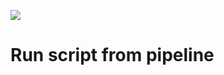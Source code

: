 <a href='http://4.231.48.143/job/jenkins-algorithm-pipeline/'><img src='http://4.231.48.143/buildStatus/icon?job=jenkins-algorithm-pipeline'></a>

# Run script from pipeline

